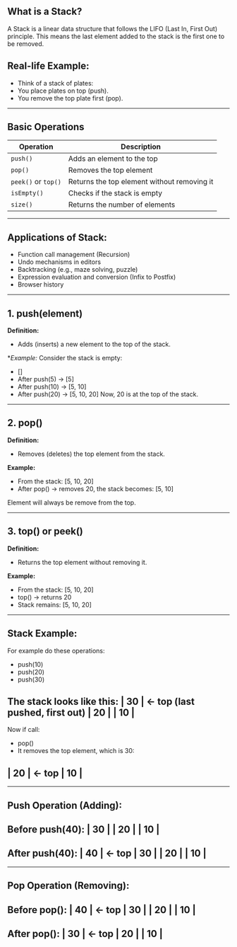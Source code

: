 ## What is a Stack?
A Stack is a linear data structure that follows the LIFO (Last In, First Out) principle.
This means the last element added to the stack is the first one to be removed.

## Real-life Example:
- Think of a stack of plates:
- You place plates on top (push).
- You remove the top plate first (pop).

---
## Basic Operations

| Operation           | Description                                 |
| ------------------- | ------------------------------------------- |
| `push()`            | Adds an element to the top                  |
| `pop()`             | Removes the top element                     |
| `peek()` or `top()` | Returns the top element without removing it |
| `isEmpty()`         | Checks if the stack is empty                |
| `size()`            | Returns the number of elements              |

---
## Applications of Stack:
- Function call management (Recursion)
- Undo mechanisms in editors
- Backtracking (e.g., maze solving, puzzle)
- Expression evaluation and conversion (Infix to Postfix)
- Browser history

---
## 1. push(element)
**Definition:**
- Adds (inserts) a new element to the top of the stack.

**Example:*
Consider the stack is empty:
- []
- After push(5) → [5]
- After push(10) → [5, 10]
- After push(20) → [5, 10, 20]
Now, 20 is at the top of the stack.

---
## 2. pop()
**Definition:**
- Removes (deletes) the top element from the stack.

**Example:**
- From the stack: [5, 10, 20]
- After pop() → removes 20, the stack becomes: [5, 10]

Element will always be remove from the top.

---
## 3. top() or peek()
**Definition:**
- Returns the top element without removing it.

**Example:**
- From the stack: [5, 10, 20]
- top() → returns 20
- Stack remains: [5, 10, 20]

---
## Stack Example:
For example do these operations:
- push(10)
- push(20)
- push(30)
  
The stack looks like this:
|     30     |   ← top (last pushed, first out)
|     20     |
|     10     |
-------------

Now if  call:
- pop()
- It removes the top element, which is 30:
  

|     20     |   ← top
|     10     |
-------------

---
## Push Operation (Adding):

Before push(40):
|     30     |
|     20     |
|     10     |
-------------

After push(40):
|     40     |  ← top
|     30     |
|     20     |
|     10     |
-------------

---
## Pop Operation (Removing):

Before pop():
|     40     |  ← top
|     30     |
|     20     |
|     10     |
-------------

After pop():
|     30     |  ← top
|     20     |
|     10     |
-------------

